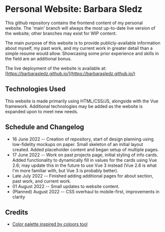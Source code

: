 # Personal Website: Barbara Sledz

This github repository contains the frontend content of my personal website. The 'main' branch will always the most up-to-date live version of the website; other branches may exist for WIP content. 

The main purpose of this website is to provide publicly-available information about myself, my past work, and my current work in greater detail than a simple resume would allow. Showcasing some prior experience and skills in the field are an additional bonus.

The live deployment of the website is available at: [https://barbarasledz.github.io/](https://barbarasledz.github.io/)

## Technologies Used
This website is made primarily using HTML/CSS/JS, alongside with the Vue framework. Additional technologies may be added as the website is expanded upon to meet new needs. 


## Schedule and Changelog
- 16 June 2022 -- Creation of repository, start of design planning using low-fidelity mockups on paper. Small skeleton of an initial layout created. Added placeholder content and began setup of multiple pages.
- 17 June 2022 -- Work on past projects page, initial styling of info cards. Added functionality to dynamically fill in values for the cards using Vue 2.6; may update this in the future to use Vue 3 instead (Vue 2.6 is what I'm more familiar with, but Vue 3 is probably better).
- Late July 2022 -- Finished adding additional pages for about section, past work, and current work. 
- 01 August 2022 -- Small updates to website content.
- (Planned) August 2022 -- CSS overhaul to mobile-first, improvements in clarity

## Credits
 - [Color palette inspired by coloors tool](https://coolors.co/e7ecef-6096ba-a3cef1-272635-001011) 